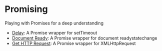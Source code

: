 # Promising

Playing with Promises for a deep understanding

- [Delay](https://github.com/leandrotk/promising/tree/master/delay): A Promise wrapper for setTimeout
- [Document Ready](https://github.com/leandrotk/promising/tree/master/document_ready): A Promise wrapper for document readystatechange
- [Get HTTP Request](https://github.com/leandrotk/promising/tree/master/get): A Promise wrapper for XMLHttpRequest
